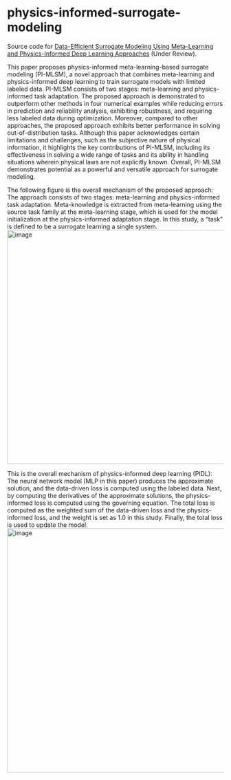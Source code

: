 # physics-informed-surrogate-modeling
Source code for [Data-Efficient Surrogate Modeling Using Meta-Learning and Physics-Informed Deep Learning Approaches] (Under Review).

This paper proposes physics-informed meta-learning-based surrogate modeling (PI-MLSM), a novel approach that combines meta-learning and physics-informed deep learning to train surrogate models with limited labeled data. PI-MLSM consists of two stages: meta-learning and physics-informed task adaptation. The proposed approach is demonstrated to outperform other methods in four numerical examples while reducing errors in prediction and reliability analysis, exhibiting robustness, and requiring less labeled data during optimization. Moreover, compared to other approaches, the proposed approach exhibits better performance in solving out-of-distribution tasks. Although this paper acknowledges certain limitations and challenges, such as the subjective nature of physical information, it highlights the key contributions of PI-MLSM, including its effectiveness in solving a wide range of tasks and its ability in handling situations wherein physical laws are not explicitly known. Overall, PI-MLSM demonstrates potential as a powerful and versatile approach for surrogate modeling.

The following figure is the overall mechanism of the proposed approach: The approach consists of two stages: meta-learning and physics-informed task adaptation. Meta-knowledge is extracted
from meta-learning using the source task family at the meta-learning stage, which is used for the model initialization at the physics-informed adaptation stage. In this study, a “task” is defined to be a surrogate learning a single system.
<img width="544" alt="image" src="https://github.com/joon-stack/physics-informed-surrogate-modeling/assets/82109076/542b71f3-11db-4ba0-912e-cf953a267b6a">

This is the overall mechanism of physics-informed deep learning (PIDL): The neural network model (MLP in this paper) produces the approximate solution, and the data-driven loss is computed using the labeled data. Next, by computing the derivatives of the approximate solutions, the physics-informed loss is computed using the governing equation. The total loss is computed as the weighted sum of the data-driven loss and the physics-informed loss, and the weight is set as 1.0 in this study. Finally, the total loss is used to update the model.
<img width="568" alt="image" src="https://github.com/joon-stack/physics-informed-surrogate-modeling/assets/82109076/f49f5a7f-8f25-4a95-a027-ee5c9e503b8d">



[Data-Efficient Surrogate Modeling Using Meta-Learning and Physics-Informed Deep Learning Approaches]: http://dx.doi.org/10.2139/ssrn.4470991
 
